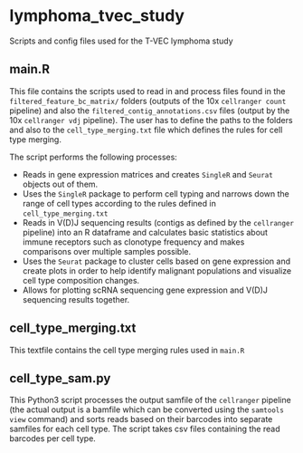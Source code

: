 # lymphoma_tvec_study
Scripts and config files used for the T-VEC lymphoma study

## main.R
This file contains the scripts used to read in and process files found in the `filtered_feature_bc_matrix/` folders (outputs of the 10x `cellranger count` pipeline) and also the `filtered_contig_annotations.csv` files (output by the 10x `cellranger vdj` pipeline). The user has to define the paths to the folders and also to the `cell_type_merging.txt` file which defines the rules for cell type merging.

The script performs the following processes:
- Reads in gene expression matrices and creates `SingleR` and `Seurat` objects out of them.
- Uses the `SingleR` package to perform cell typing and narrows down the range of cell types according to the rules defined in `cell_type_merging.txt`
- Reads in V(D)J sequencing results (contigs as defined by the `cellranger` pipeline) into an R dataframe and calculates basic statistics about immune receptors such as clonotype frequency and makes comparisons over multiple samples possible.
- Uses the `Seurat` package to cluster cells based on gene expression and create plots in order to help identify malignant populations and visualize cell type composition changes.
- Allows for plotting scRNA sequencing gene expression and V(D)J sequencing results together.

## cell_type_merging.txt
This textfile contains the cell type merging rules used in `main.R`

## cell_type_sam.py
This Python3 script processes the output samfile of the `cellranger` pipeline (the actual output is a bamfile which can be converted using the `samtools view` command) and sorts reads based on their barcodes into separate samfiles for each cell type. The script takes csv files containing the read barcodes per cell type.
